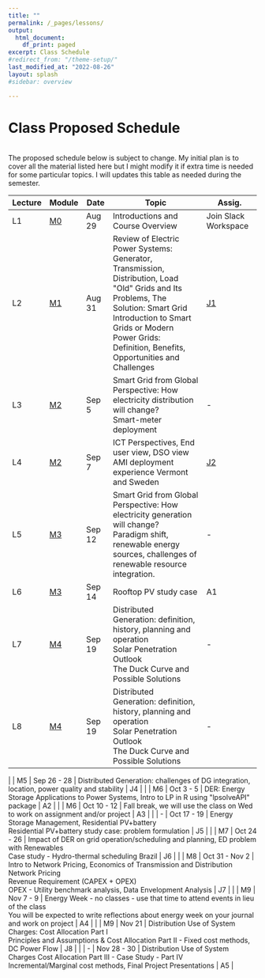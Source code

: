 ```yaml
---
title: ""
permalink: /_pages/lessons/
output:
  html_document:
    df_print: paged
excerpt: Class Schedule
#redirect_from: "/theme-setup/"
last_modified_at: "2022-08-26"
layout: splash
#sidebar: overview

---
```


# Class Proposed Schedule
<br>
The proposed schedule below is subject to change. My initial plan is to cover all the material listed here but I might modify it if extra time is needed for some particular topics. I will updates this table as needed during the semester.


| Lecture | Module |   Date  | Topic | Assig. |
|----|----|--------|--------------|----|
| L1 | <a href="/_pages/modulelist/" > M0 </a> | Aug 29 | Introductions and Course Overview  | Join Slack Workspace |
| L2 |   <a href="/docs/modules/M1/" > M1 </a> | Aug 31 | Review of Electric Power Systems: Generator, Transmission, Distribution, Load <br> "Old" Grids and Its Problems, The Solution: Smart Grid <br> Introduction to Smart Grids or Modern Power Grids: Definition, Benefits, Opportunities and Challenges | [J1](https://sakai.duke.edu/portal/site/fc198b90-9d77-4c6b-8708-c9d0d044be5b/tool/26e522a4-84f3-4d97-9ad5-a7c405e8ea92/discussionForum/message/dfAllMessages)  |
| L3 | <a href="/docs/modules/M2/" > M2 </a> | Sep 5 | Smart Grid from Global Perspective: How electricity distribution will change? <br> Smart-meter deployment |- |
| L4 | <a href="/docs/modules/M2/" > M2 </a> | Sep 7 |  ICT Perspectives, End user view, DSO view <br> AMI deployment experience Vermont and Sweden |[J2](https://sakai.duke.edu/portal/site/fc198b90-9d77-4c6b-8708-c9d0d044be5b/tool/26e522a4-84f3-4d97-9ad5-a7c405e8ea92/discussionForum/message/dfAllMessages) |
| L5 | <a href="/docs/modules/M3/" > M3 </a> | Sep 12 | Smart Grid from Global Perspective: How electricity generation will change? <br> Paradigm shift, renewable energy sources, challenges of renewable resource integration. | - |
| L6 | <a href="/docs/modules/M3/" > M3 </a> | Sep 14 |  Rooftop PV study case | A1 |
| L7 | <a href="/docs/modules/M4/" > M4 </a> | Sep 19 | Distributed Generation: definition, history, planning and operation <br> Solar Penetration Outlook <br> The Duck Curve and Possible Solutions | - |
| L8 | <a href="/docs/modules/M4/" > M4 </a> | Sep 19 | Distributed Generation: definition, history, planning and operation <br> Solar Penetration Outlook <br> The Duck Curve and Possible Solutions | - |

|  | M5 | Sep 26 - 28 | Distributed Generation: challenges of DG integration, location, power quality and stability | J4 |
|  | M6 | Oct 3 - 5 | DER: Energy Storage Applications to Power Systems, Intro to LP in R using "lpsolveAPI" package | A2 |
|  | M6 | Oct 10 - 12 | Fall break, we will use the class on Wed to work on assignment and/or project | A3 |
|  | - | Oct 17 - 19 | Energy Storage Management, Residential PV+battery <br> Residential PV+battery study case: problem formulation  | J5 |
|  | M7 | Oct 24 - 26 | Impact of DER on grid operation/scheduling and planning, ED problem with Renewables <br> Case study - Hydro-thermal scheduling Brazil | J6 |
|  | M8 | Oct 31 - Nov 2 | Intro to Network Pricing, Economics of Transmission and Distribution Network Pricing <br>  Revenue Requirement (CAPEX + OPEX) <br> OPEX - Utility benchmark analysis, Data Envelopment Analysis | J7 |
|  | M9 | Nov 7 - 9 | Energy Week - no classes - use that time to attend events in lieu of the class <br> You will be expected to write reflections about energy week on your journal and work on project | A4 |
|  | M9 | Nov 21  | Distribution Use of System Charges: Cost Allocation Part I <br> Principles and Assumptions & Cost Allocation Part II - Fixed cost methods, DC Power Flow | J8 |
|  | - | Nov 28 - 30 | Distribution Use of System Charges Cost Allocation Part III - Case Study - Part IV <br> Incremental/Marginal cost methods, Final Project Presentations | A5 |
